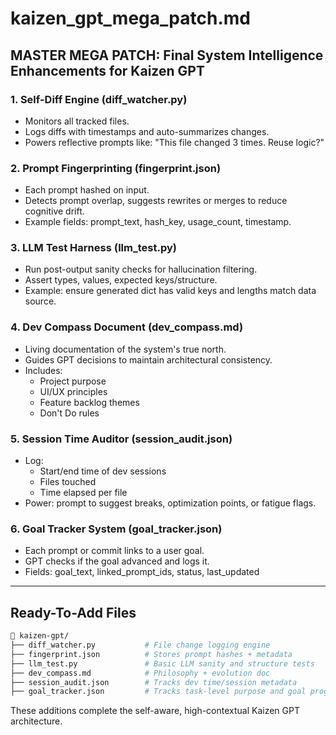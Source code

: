 
# kaizen_gpt_mega_patch.md

## MASTER MEGA PATCH: Final System Intelligence Enhancements for Kaizen GPT

### 1. Self-Diff Engine (diff_watcher.py)
- Monitors all tracked files.
- Logs diffs with timestamps and auto-summarizes changes.
- Powers reflective prompts like: "This file changed 3 times. Reuse logic?"

### 2. Prompt Fingerprinting (fingerprint.json)
- Each prompt hashed on input.
- Detects prompt overlap, suggests rewrites or merges to reduce cognitive drift.
- Example fields: prompt_text, hash_key, usage_count, timestamp.

### 3. LLM Test Harness (llm_test.py)
- Run post-output sanity checks for hallucination filtering.
- Assert types, values, expected keys/structure.
- Example: ensure generated dict has valid keys and lengths match data source.

### 4. Dev Compass Document (dev_compass.md)
- Living documentation of the system's true north.
- Guides GPT decisions to maintain architectural consistency.
- Includes:
  - Project purpose
  - UI/UX principles
  - Feature backlog themes
  - Don't Do rules

### 5. Session Time Auditor (session_audit.json)
- Log:
  - Start/end time of dev sessions
  - Files touched
  - Time elapsed per file
- Power: prompt to suggest breaks, optimization points, or fatigue flags.

### 6. Goal Tracker System (goal_tracker.json)
- Each prompt or commit links to a user goal.
- GPT checks if the goal advanced and logs it.
- Fields: goal_text, linked_prompt_ids, status, last_updated

---

## Ready-To-Add Files

```bash
📁 kaizen-gpt/
├── diff_watcher.py           # File change logging engine
├── fingerprint.json          # Stores prompt hashes + metadata
├── llm_test.py               # Basic LLM sanity and structure tests
├── dev_compass.md            # Philosophy + evolution doc
├── session_audit.json        # Tracks dev time/session metadata
├── goal_tracker.json         # Tracks task-level purpose and goal progression
```

These additions complete the self-aware, high-contextual Kaizen GPT architecture.
